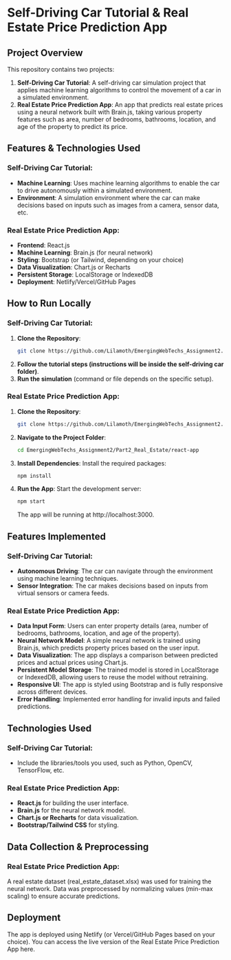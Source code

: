 # Self-Driving Car Tutorial & Real Estate Price Prediction App

## Project Overview
This repository contains two projects:

1. **Self-Driving Car Tutorial**: A self-driving car simulation project that applies machine learning algorithms to control the movement of a car in a simulated environment.
2. **Real Estate Price Prediction App**: An app that predicts real estate prices using a neural network built with Brain.js, taking various property features such as area, number of bedrooms, bathrooms, location, and age of the property to predict its price.

## Features & Technologies Used

### Self-Driving Car Tutorial:
- **Machine Learning**: Uses machine learning algorithms to enable the car to drive autonomously within a simulated environment.
- **Environment**: A simulation environment where the car can make decisions based on inputs such as images from a camera, sensor data, etc.

### Real Estate Price Prediction App:
- **Frontend**: React.js
- **Machine Learning**: Brain.js (for neural network)
- **Styling**: Bootstrap (or Tailwind, depending on your choice)
- **Data Visualization**: Chart.js or Recharts
- **Persistent Storage**: LocalStorage or IndexedDB
- **Deployment**: Netlify/Vercel/GitHub Pages

## How to Run Locally

### Self-Driving Car Tutorial:
1. **Clone the Repository**:
   ```bash
   git clone https://github.com/Lilamoth/EmergingWebTechs_Assignment2.git
   ```
2. **Follow the tutorial steps (instructions will be inside the self-driving car folder)**.
3. **Run the simulation** (command or file depends on the specific setup).

### Real Estate Price Prediction App:
1. **Clone the Repository**:
   ```bash
   git clone https://github.com/Lilamoth/EmergingWebTechs_Assignment2.git
   ```
2. **Navigate to the Project Folder**:
   ```bash
   cd EmergingWebTechs_Assignment2/Part2_Real_Estate/react-app
   ```
3. **Install Dependencies**: Install the required packages:
   ```bash
   npm install
   ```
4. **Run the App**: Start the development server:
   ```bash
   npm start
   ```
   The app will be running at http://localhost:3000.

## Features Implemented

### Self-Driving Car Tutorial:
- **Autonomous Driving**: The car can navigate through the environment using machine learning techniques.
- **Sensor Integration**: The car makes decisions based on inputs from virtual sensors or camera feeds.

### Real Estate Price Prediction App:
- **Data Input Form**: Users can enter property details (area, number of bedrooms, bathrooms, location, and age of the property).
- **Neural Network Model**: A simple neural network is trained using Brain.js, which predicts property prices based on the user input.
- **Data Visualization**: The app displays a comparison between predicted prices and actual prices using Chart.js.
- **Persistent Model Storage**: The trained model is stored in LocalStorage or IndexedDB, allowing users to reuse the model without retraining.
- **Responsive UI**: The app is styled using Bootstrap and is fully responsive across different devices.
- **Error Handling**: Implemented error handling for invalid inputs and failed predictions.

## Technologies Used

### Self-Driving Car Tutorial:
- Include the libraries/tools you used, such as Python, OpenCV, TensorFlow, etc.

### Real Estate Price Prediction App:
- **React.js** for building the user interface.
- **Brain.js** for the neural network model.
- **Chart.js or Recharts** for data visualization.
- **Bootstrap/Tailwind CSS** for styling.

## Data Collection & Preprocessing

### Real Estate Price Prediction App:
A real estate dataset (real_estate_dataset.xlsx) was used for training the neural network. Data was preprocessed by normalizing values (min-max scaling) to ensure accurate predictions.

## Deployment

The app is deployed using Netlify (or Vercel/GitHub Pages based on your choice). You can access the live version of the Real Estate Price Prediction App here.
